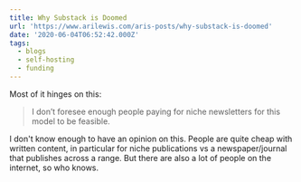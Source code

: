 ```yaml
---
title: Why Substack is Doomed
url: 'https://www.arilewis.com/aris-posts/why-substack-is-doomed'
date: '2020-06-04T06:52:42.000Z'
tags:
  - blogs
  - self-hosting
  - funding
---
```

Most of it hinges on this:

>  I don’t foresee enough people paying for niche newsletters for this model to be feasible. 

I don't know enough to have an opinion on this. People are quite cheap with written content, in particular for niche publications vs a newspaper/journal that publishes across a range. But there are also a lot of people on the internet, so who knows.
